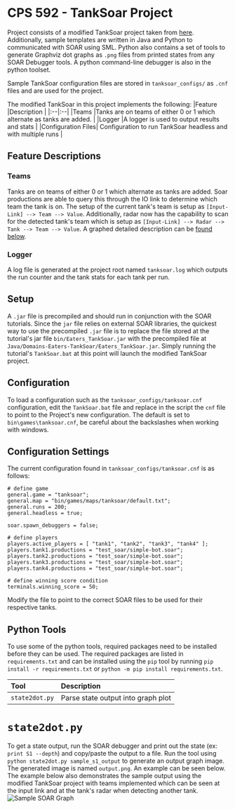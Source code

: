 # CPS 592 - TankSoar Project
Project consists of a modified TankSoar project taken from [here](https://github.com/SoarGroup/Domains-Eaters-TankSoar). Additionally, sample templates are written in Java and Python to communicated with SOAR using SML. Python also contains a set of tools to generate Graphviz dot graphs as `.png` files from printed states from any SOAR Debugger tools. A python command-line debugger is also in the python toolset.

Sample TankSoar configuration files are stored in `tanksoar_configs/` as `.cnf` files and are used for the project.

The modified TankSoar in this project implements the following:
|Feature  |Description  |
|:--|:--|
|Teams  |Tanks are on teams of either 0 or 1 which alternate as tanks are added.  |
|Logger	|A logger is used to output results and stats |
|Configuration Files| Configuration to run TankSoar headless and with multiple runs |

## Feature Descriptions
### Teams
Tanks are on teams of either 0 or 1 which alternate as tanks are added. Soar productions are able to query this through the IO link to determine which team the tank is on. The setup of the current tank's team is setup as `[Input-Link] --> Team --> Value`. Additionally, radar now has the capability to scan for the detected tank's team which is setup as `[Input-Link] --> Radar --> Tank --> Team --> Value`. A graphed detailed description can be [found below](#graph).

### Logger
A log file is generated at the project root named `tanksoar.log` which outputs the run counter and the tank stats for each tank per run.

## Setup
A `.jar` file is precompiled and should run in conjunction with the SOAR tutorials. Since the `jar` file relies on external SOAR libraries, the quickest way to use the precompiled `.jar` file is to replace the file stored at the tutorial's jar file `bin/Eaters_TankSoar.jar` with the precompiled file at `Java/Domains-Eaters-TankSoar/Eaters_TankSoar.jar`. Simply running the tutorial's `TankSoar.bat` at this point will launch the modified TankSoar project.

## Configuration
To load a configuration such as the `tanksoar_configs/tanksoar.cnf` configuration, edit the `TankSoar.bat` file and replace in the script the `cnf` file to point to the Project's new configuration. The default is set to `bin\games\tanksoar.cnf`, be careful about the backslashes when working with windows.

## Configuration Settings
The current configuration found in `tanksoar_configs/tanksoar.cnf` is as follows:

	# define game
	general.game = "tanksoar";
	general.map = "bin/games/maps/tanksoar/default.txt";
	general.runs = 200;
	general.headless = true;

	soar.spawn_debuggers = false;

	# define players
	players.active_players = [ "tank1", "tank2", "tank3", "tank4" ];
	players.tank1.productions = "test_soar/simple-bot.soar";
	players.tank2.productions = "test_soar/simple-bot.soar";
	players.tank3.productions = "test_soar/simple-bot.soar";
	players.tank4.productions = "test_soar/simple-bot.soar";

	# define winning score condition
	terminals.winning_score = 50;

Modify the file to point to the correct SOAR files to be used for their respective tanks.

## Python Tools
To use some of the python tools, required packages need to be installed before they can be used. The required packages are listed in `requirements.txt` and can be installed using the `pip` tool by running `pip install -r requirements.txt` or `python -m pip install requirements.txt`.

|Tool|Description  |
|:--|:--|
|`state2dot.py`|Parse state output into graph plot  |

# <a name="graph"></a>`state2dot.py`
To get a state output, run the SOAR debugger and print out the state (ex: `print S1 --depth`) and copy/paste the output to a file. Run the tool using `python state2dot.py sample_s1_output` to generate an output graph image. The generated image is named `output.png`. An example can be seen below. The example below also demonstrates the sample output using the modified TankSoar project with teams implemented which can be seen at the input link and at the tank's radar when detecting another tank.
![Sample SOAR Graph](https://github.com/Kanaderu/CPS-592_TankSoar_Project/raw/master/Python/output.png)
